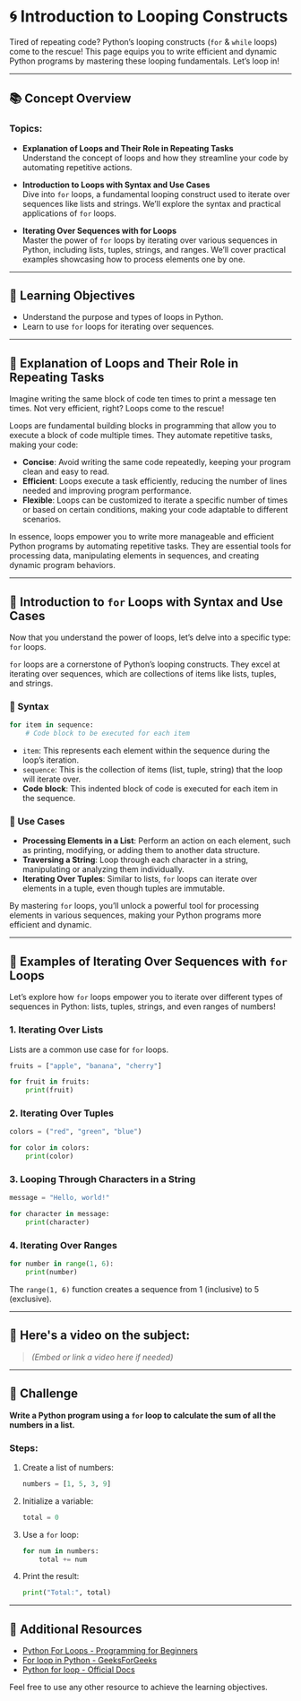 # 🌀 Introduction to Looping Constructs

Tired of repeating code? Python’s looping constructs (`for` & `while` loops) come to the rescue! This page equips you to write efficient and dynamic Python programs by mastering these looping fundamentals. Let’s loop in!

---

## 📚 Concept Overview

### Topics:

- **Explanation of Loops and Their Role in Repeating Tasks**  
  Understand the concept of loops and how they streamline your code by automating repetitive actions.

- **Introduction to Loops with Syntax and Use Cases**  
  Dive into `for` loops, a fundamental looping construct used to iterate over sequences like lists and strings. We’ll explore the syntax and practical applications of `for` loops.

- **Iterating Over Sequences with for Loops**  
  Master the power of `for` loops by iterating over various sequences in Python, including lists, tuples, strings, and ranges. We’ll cover practical examples showcasing how to process elements one by one.

---

## 🎯 Learning Objectives

- Understand the purpose and types of loops in Python.
- Learn to use `for` loops for iterating over sequences.

---

## 🔁 Explanation of Loops and Their Role in Repeating Tasks

Imagine writing the same block of code ten times to print a message ten times. Not very efficient, right? Loops come to the rescue!

Loops are fundamental building blocks in programming that allow you to execute a block of code multiple times. They automate repetitive tasks, making your code:

- **Concise**: Avoid writing the same code repeatedly, keeping your program clean and easy to read.
- **Efficient**: Loops execute a task efficiently, reducing the number of lines needed and improving program performance.
- **Flexible**: Loops can be customized to iterate a specific number of times or based on certain conditions, making your code adaptable to different scenarios.

In essence, loops empower you to write more manageable and efficient Python programs by automating repetitive tasks. They are essential tools for processing data, manipulating elements in sequences, and creating dynamic program behaviors.

---

## 🔄 Introduction to `for` Loops with Syntax and Use Cases

Now that you understand the power of loops, let’s delve into a specific type: `for` loops.

`for` loops are a cornerstone of Python’s looping constructs. They excel at iterating over sequences, which are collections of items like lists, tuples, and strings.

### 🧾 Syntax

```python
for item in sequence:
    # Code block to be executed for each item
````

* `item`: This represents each element within the sequence during the loop’s iteration.
* `sequence`: This is the collection of items (list, tuple, string) that the loop will iterate over.
* **Code block**: This indented block of code is executed for each item in the sequence.

### 🔨 Use Cases

* **Processing Elements in a List**: Perform an action on each element, such as printing, modifying, or adding them to another data structure.
* **Traversing a String**: Loop through each character in a string, manipulating or analyzing them individually.
* **Iterating Over Tuples**: Similar to lists, `for` loops can iterate over elements in a tuple, even though tuples are immutable.

By mastering `for` loops, you’ll unlock a powerful tool for processing elements in various sequences, making your Python programs more efficient and dynamic.

---

## 🔂 Examples of Iterating Over Sequences with `for` Loops

Let’s explore how `for` loops empower you to iterate over different types of sequences in Python: lists, tuples, strings, and even ranges of numbers!

### 1. Iterating Over Lists

Lists are a common use case for `for` loops.

```python
fruits = ["apple", "banana", "cherry"]

for fruit in fruits:
    print(fruit)
```

### 2. Iterating Over Tuples

```python
colors = ("red", "green", "blue")

for color in colors:
    print(color)
```

### 3. Looping Through Characters in a String

```python
message = "Hello, world!"

for character in message:
    print(character)
```

### 4. Iterating Over Ranges

```python
for number in range(1, 6):
    print(number)
```

The `range(1, 6)` function creates a sequence from 1 (inclusive) to 5 (exclusive).

---

## 🎥 Here's a video on the subject:

> *(Embed or link a video here if needed)*

---

## 🚀 Challenge

**Write a Python program using a `for` loop to calculate the sum of all the numbers in a list.**

### Steps:

1. Create a list of numbers:

   ```python
   numbers = [1, 5, 3, 9]
   ```

2. Initialize a variable:

   ```python
   total = 0
   ```

3. Use a `for` loop:

   ```python
   for num in numbers:
       total += num
   ```

4. Print the result:

   ```python
   print("Total:", total)
   ```

---

## 📘 Additional Resources

* [Python For Loops - Programming for Beginners](https://www.w3schools.com/python/python_for_loops.asp)
* [For loop in Python - GeeksForGeeks](https://www.geeksforgeeks.org/python-for-loops/)
* [Python for loop - Official Docs](https://docs.python.org/3/tutorial/controlflow.html#for-statements)

Feel free to use any other resource to achieve the learning objectives.





